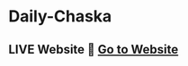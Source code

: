 # Daily-Chaska



## LIVE Website 🔴 [Go to Website](https://nikhilagrawal-07.github.io/Daily-Chaska/)
